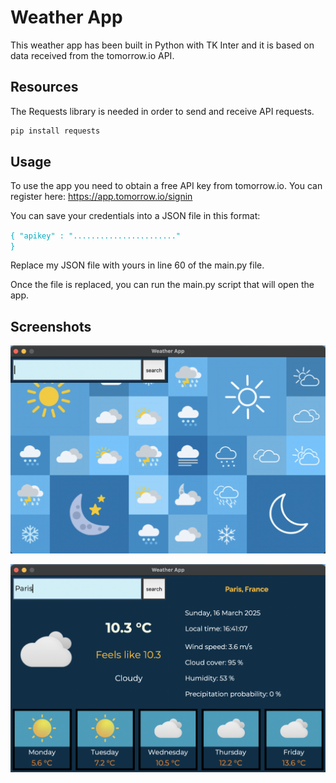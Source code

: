# Weather App

This weather app has been built in Python with TK Inter and it is based on data received from the tomorrow.io API.

## Resources

The Requests library is needed in order to send and receive API requests.

```bash
pip install requests
```

## Usage

To use the app you need to obtain a free API key from tomorrow.io. You can register here:
https://app.tomorrow.io/signin

You can save your credentials into a JSON file in this format:

<code style="color : #00acc1">{
    "apikey" : "......................."
}</code>

Replace my JSON file with yours in line 60 of the main.py file.

Once the file is replaced, you can run the main.py script that will open the app.

## Screenshots

<p align="center">
  <img src="https://raw.githubusercontent.com/xKatyJane/Weather_app/main/Screenshots/Main_menu.png" width="650">
</p>

<p align="center">
  <img src="https://raw.githubusercontent.com/xKatyJane/Weather_app/main/Screenshots/Search_result_1.png" width="650">
</p>
